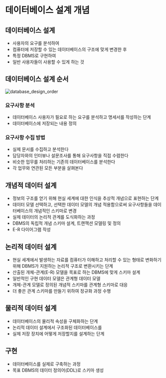 # 데이터베이스 설계 개념

## 데이터베이스 설계
- 사용자의 요구를 분석하여 
- 컴퓨터에 저장할 수 있는  데이터베이스의 구조에 맞게 변경한 후
- 특정 DBMS로 구현하여
- 일반 사용자들이 사용할 수 있게 하는 것

## 데이터베이스 설계 순서

![database_design_order](../image/database_design_order.png)

### 요구사항 분석
- 데이터베이스 사용자가 필요로 하는 요구를 분석하고 명세서를 작성하는 단계
- 데이터베이스에 저장되는 내용 정의

### 요구사항 수집 방법
- 실제 문서를 수집하고 분석한다
- 담당자와의 인터뷰나 설문조사를 통해 요구사항을 직접 수렴한다
- 비슷한 업무를 처리하는 기존의 데이터베이스를 분석한다
- 각 업무와 연관된 모든 부분을 살펴본다

## 개념적 데이터 설계
- 정보의 구조를 얻기 위해 현실 세계에 대한 인식을 추상적 개념으로 표현하는 단계
- 데이터 모델 선택하고, 선택한 데이터 모델의 개념 적용함으로써 요구사항들을 데이터베이스의 개념적인 스키마로 변경
- 실제 데이터의 논리적 관계를 도식화하는 과정
- DBMS의 독립적 개념 스키마 설계, 트랜잭션 모델링 및 정의
- E-R 다이어그램 작성

## 논리적 데이터 설계
- 현실 세계에서 발생하는 자료를 컴퓨터가 이해하고 처리할 수 있는 형태로 변화하기 위해 DBMS가 지원하는 논리적 구조로 변환시키는 단계
- 산출된 개체-관계(E-R) 모델을 목표로 하는 DBMS에 맞게 스키마 설계
- 일반적인 구현 데이터 모델은 관계형 데이터 모델
- 개체-관계 모델로 정의된 개념적 스키마를 관계형 스키마로 대응
- 더 좋은 관계 스키마를 만들기 위하여 정규화 과정 수행

## 물리적 데이터 설계
- 데이터베이스의 물리적 속성을 구체화하는 단계
- 논리적 데이터 설계에서 구조화된 데이터베이스를
- 실제 저장 장치에 어떻게 저장할지를 설계하는 단계

## 구현
- 데이터베이스를 실제로 구축하는 과정
- 목표 DBMS의 데이터 정의어(DDL)로 스키마 생성